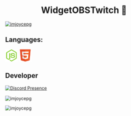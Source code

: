 <h1 align="center">WidgetOBSTwitch 🤠</h1>

<p align="left"> <a href="https://twitter.com/imjoycepg" target="blank"><img src="https://img.shields.io/twitter/follow/imjoycepg?color=red&style=for-the-badge" alt="imjoycepg" /></a> </p>

<h2 align="left">Languages:</h3>
<p align="left">
<img src="https://github.com/devicons/devicon/blob/master/icons/nodejs/nodejs-original.svg" alt="nodejs" width="40" height="40"/>
<img src="https://github.com/devicons/devicon/blob/master/icons/html5/html5-original.svg" alt="html5" width="40" height="40"/>
  
<h2 align="left">Developer</h3>

<p align="left">
    <a href="https://discord.com/users/299732456037154817" target="_blank" rel="nofollow">
        <img src="https://lanyard-profile-readme.vercel.app/api/299732456037154817?&animated=true&borderRadius=30px&idleMessage=Nothing..." alt="Discord Presence" align="center">
    </a>
</p>

<!-- <div> -->
<p align="left">
<a>
<img align="center" src="https://github-readme-stats.vercel.app/api?username=imjoycepg&show_icons=true&theme=radical&count_private=true&locale=en" alt="imjoycepg" />
</a>
</p>

<p align="left">
<img src="https://github-readme-stats.vercel.app/api/top-langs?username=imjoycepg&show_icons=true&theme=radical&locale=en&layout=compact" alt="imjoycepg" />
</p>
